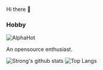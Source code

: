 Hi there 👋
### Hobby
<p align="left"> <img src="https://komarev.com/ghpvc/?username=AlphaHot" alt="AlphaHot" /> </p>
An opensource enthusiast.


![Strong's github stats](https://github-readme-stats.vercel.app/api?username=AlphaHot&show_icons=true&count_private=true&title_color=fe9600&icon_color=fe9600)
![Top Langs](https://github-readme-stats.vercel.app/api/top-langs/?username=AlphaHot&langs_count=10&title_color=fe9600)

<!--
**AlphaHot/AlphaHot** is a ✨ _special_ ✨ repository because its `README.md` (this file) appears on your GitHub profile.

Here are some ideas to get you started:

- 🔭 I’m currently working on ...
- 🌱 I’m currently learning ...
- 👯 I’m looking to collaborate on ...
- 🤔 I’m looking for help with ...
- 💬 Ask me about ...
- 📫 How to reach me: ...
- 😄 Pronouns: ...
- ⚡ Fun fact: ...
-->
